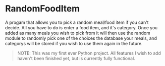 # RandomFoodItem
A progam that allows you to pick a random meal/food item if you can't decide. All you have to do is enter a food item, and it's category. Once you added as many meals you wish to pick from it will then use the random module to randomly pick one of the choices the database your meals, and categorys will be stored if you wish to use them again in the future.

> NOTE: This was my first ever Python project. All features I wish to add haven't been finished yet, but is currently fully functional.
